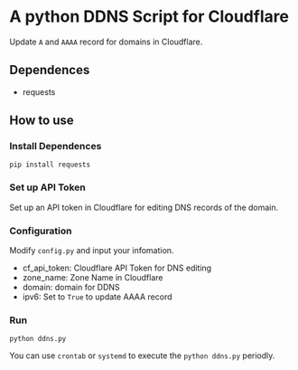 # A python DDNS Script for Cloudflare

Update `A` and `AAAA` record for domains in Cloudflare.

## Dependences

- requests

## How to use

### Install Dependences
```
pip install requests 
```

### Set up API Token

Set up an API token in Cloudflare for editing DNS records of the domain.

### Configuration

Modify `config.py` and input your infomation.

- cf_api_token: Cloudflare API Token for DNS editing
- zone_name: Zone Name in Cloudflare
- domain: domain for DDNS
- ipv6: Set to `True` to update AAAA record

### Run

```
python ddns.py
```

You can use `crontab` or `systemd` to execute the `python ddns.py` periodly.

